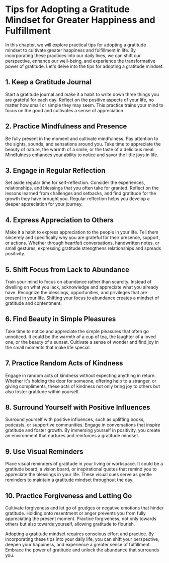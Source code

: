 Tips for Adopting a Gratitude Mindset for Greater Happiness and Fulfillment
====================================================================================

In this chapter, we will explore practical tips for adopting a gratitude mindset to cultivate greater happiness and fulfillment in life. By incorporating these practices into our daily lives, we can shift our perspective, enhance our well-being, and experience the transformative power of gratitude. Let's delve into the tips for adopting a gratitude mindset:

**1. Keep a Gratitude Journal**
-------------------------------

Start a gratitude journal and make it a habit to write down three things you are grateful for each day. Reflect on the positive aspects of your life, no matter how small or simple they may seem. This practice trains your mind to focus on the good and cultivates a sense of appreciation.

**2. Practice Mindfulness and Presence**
----------------------------------------

Be fully present in the moment and cultivate mindfulness. Pay attention to the sights, sounds, and sensations around you. Take time to appreciate the beauty of nature, the warmth of a smile, or the taste of a delicious meal. Mindfulness enhances your ability to notice and savor the little joys in life.

**3. Engage in Regular Reflection**
-----------------------------------

Set aside regular time for self-reflection. Consider the experiences, relationships, and blessings that you often take for granted. Reflect on the lessons learned from challenges and setbacks, and find gratitude for the growth they have brought you. Regular reflection helps you develop a deeper appreciation for your journey.

**4. Express Appreciation to Others**
-------------------------------------

Make it a habit to express appreciation to the people in your life. Tell them sincerely and specifically why you are grateful for their presence, support, or actions. Whether through heartfelt conversations, handwritten notes, or small gestures, expressing gratitude strengthens relationships and spreads positivity.

**5. Shift Focus from Lack to Abundance**
-----------------------------------------

Train your mind to focus on abundance rather than scarcity. Instead of dwelling on what you lack, acknowledge and appreciate what you already have. Recognize the blessings, opportunities, and privileges that are present in your life. Shifting your focus to abundance creates a mindset of gratitude and contentment.

**6. Find Beauty in Simple Pleasures**
--------------------------------------

Take time to notice and appreciate the simple pleasures that often go unnoticed. It could be the warmth of a cup of tea, the laughter of a loved one, or the beauty of a sunset. Cultivate a sense of wonder and find joy in the small moments that make life special.

**7. Practice Random Acts of Kindness**
---------------------------------------

Engage in random acts of kindness without expecting anything in return. Whether it's holding the door for someone, offering help to a stranger, or giving compliments, these acts of kindness not only bring joy to others but also foster gratitude within yourself.

**8. Surround Yourself with Positive Influences**
-------------------------------------------------

Surround yourself with positive influences, such as uplifting books, podcasts, or supportive communities. Engage in conversations that inspire gratitude and foster growth. By immersing yourself in positivity, you create an environment that nurtures and reinforces a gratitude mindset.

**9. Use Visual Reminders**
---------------------------

Place visual reminders of gratitude in your living or workspace. It could be a gratitude board, a vision board, or inspirational quotes that remind you to appreciate the blessings in your life. These visual cues serve as gentle reminders to maintain a gratitude mindset throughout the day.

**10. Practice Forgiveness and Letting Go**
-------------------------------------------

Cultivate forgiveness and let go of grudges or negative emotions that hinder gratitude. Holding onto resentment or anger prevents you from fully appreciating the present moment. Practice forgiveness, not only towards others but also towards yourself, allowing gratitude to flourish.

Adopting a gratitude mindset requires conscious effort and practice. By incorporating these tips into your daily life, you can shift your perspective, deepen your happiness, and experience a greater sense of fulfillment. Embrace the power of gratitude and unlock the abundance that surrounds you.
